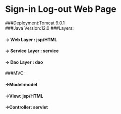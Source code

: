 # Sign-in Log-out Web Page #
###Deployment:Tomcat 9.0.1  
###Java Version:12.0
###Layers: 
#### -> Web Layer : jsp/HTML
#### -> Service Layer : service
#### -> Dao Layer : dao
###MVC: 
#### ->Model:model
#### ->View: jsp/HTML
#### ->Controller: servlet
